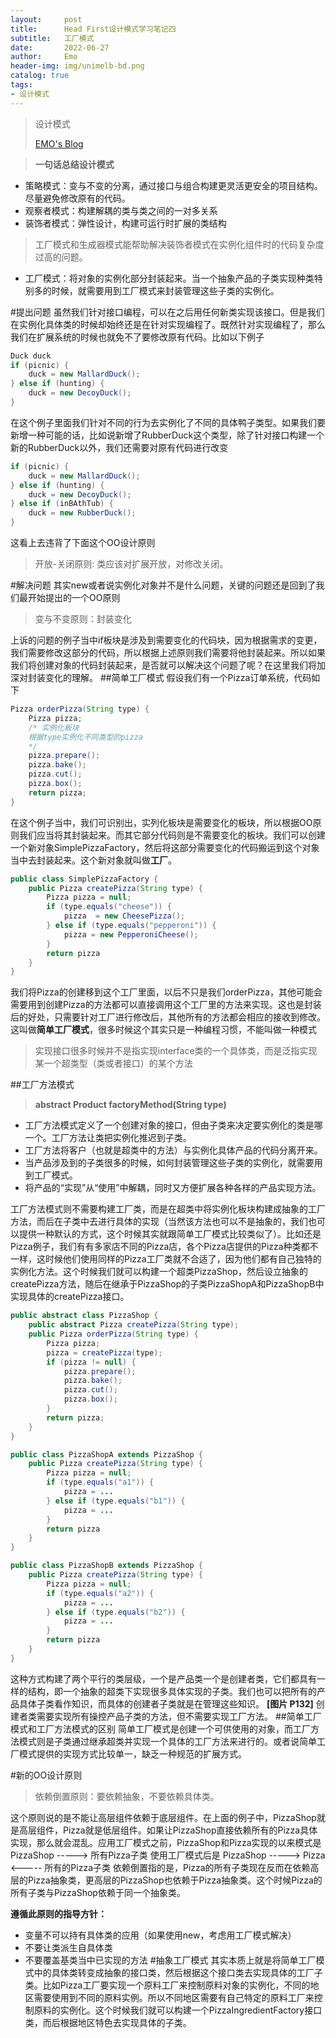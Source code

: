 ```yaml
---
layout:     post
title:      Head First设计模式学习笔记四
subtitle:   工厂模式
date:       2022-06-27
author:     Emo
header-img: img/unimelb-bd.png
catalog: true
tags:
- 设计模式
---
```


> 设计模式
>
> [EMO's Blog](https://emosama.github.io/)

>**一句话总结设计模式**
- 策略模式：变与不变的分离，通过接口与组合构建更灵活更安全的项目结构。尽量避免修改原有的代码。
- 观察者模式：构建解耦的类与类之间的一对多关系
- 装饰者模式：弹性设计，构建可运行时扩展的类结构

>工厂模式和生成器模式能帮助解决装饰者模式在实例化组件时的代码复杂度过高的问题。
- 工厂模式：将对象的实例化部分封装起来。当一个抽象产品的子类实现种类特别多的时候，就需要用到工厂模式来封装管理这些子类的实例化。

#提出问题
虽然我们针对接口编程，可以在之后用任何新类实现该接口。但是我们在实例化具体类的时候却始终还是在针对实现编程了。既然针对实现编程了，那么我们在扩展系统的时候也就免不了要修改原有代码。比如以下例子
```java
Duck duck
if (picnic) {
	duck = new MallardDuck();
} else if (hunting) {
	duck = new DecoyDuck();
}
```
在这个例子里面我们针对不同的行为去实例化了不同的具体鸭子类型。如果我们要新增一种可能的话，比如说新增了RubberDuck这个类型，除了针对接口构建一个新的RubberDuck以外，我们还需要对原有代码进行改变
```java
if (picnic) {
	duck = new MallardDuck();
} else if (hunting) {
	duck = new DecoyDuck();
} else if (inBAthTub) {
	duck = new RubberDuck();
}
```
这看上去违背了下面这个OO设计原则
>开放-关闭原则: 类应该对扩展开放，对修改关闭。

#解决问题
其实new或者说实例化对象并不是什么问题，关键的问题还是回到了我们最开始提出的一个OO原则
>变与不变原则：封装变化

上诉的问题的例子当中if板块是涉及到需要变化的代码块，因为根据需求的变更，我们需要修改这部分的代码，所以根据上述原则我们需要将他封装起来。所以如果我们将创建对象的代码封装起来，是否就可以解决这个问题了呢？在这里我们将加深对封装变化的理解。
##简单工厂模式
假设我们有一个Pizza订单系统，代码如下
```java
Pizza orderPizza(String type) {
	Pizza pizza;
	/* 实例化板块
	根据type实例化不同类型的pizza
	*/
	pizza.prepare();
	pizza.bake();
	pizza.cut();
	pizza.box();
	return pizza;
}
```
在这个例子当中，我们可识别出，实列化板块是需要变化的板块，所以根据OO原则我们应当将其封装起来。而其它部分代码则是不需要变化的板块。我们可以创建一个新对象SimplePizzaFactory，然后将这部分需要变化的代码搬运到这个对象当中去封装起来。这个新对象就叫做**工厂**。
```java
public class SimplePizzaFactory {
	public Pizza createPizza(String type) {
		Pizza pizza = null;
		if (type.equals("cheese")) {
			pizza  = new CheesePizza();
		} else if (type.equals("pepperoni")) {
			pizza = new PepperoniCheese();
		}
		return pizza
	}
}
```
我们将Pizza的创建移到这个工厂里面，以后不只是我们orderPizza，其他可能会需要用到创建Pizza的方法都可以直接调用这个工厂里的方法来实现。这也是封装后的好处，只需要针对工厂进行修改后，其他所有的方法都会相应的接收到修改。这叫做**简单工厂模式**，很多时候这个其实只是一种编程习惯，不能叫做一种模式
>实现接口很多时候并不是指实现interface类的一个具体类，而是泛指实现某一个超类型（类或者接口）的某个方法

##工厂方法模式
>**abstract Product factoryMethod(String type)**
- 工厂方法模式定义了一个创建对象的接口，但由子类来决定要实例化的类是哪一个。工厂方法让类把实例化推迟到子类。
- 工厂方法将客户（也就是超类中的方法）与实例化具体产品的代码分离开来。
- 当产品涉及到的子类很多的时候，如何封装管理这些子类的实例化，就需要用到工厂模式。
- 将产品的“实现”从“使用”中解耦，同时又方便扩展各种各样的产品实现方法。

工厂方法模式则不需要构建工厂类，而是在超类中将实例化板块构建成抽象的工厂方法，而后在子类中去进行具体的实现（当然该方法也可以不是抽象的，我们也可以提供一种默认的方式，这个时候其实就跟简单工厂模式比较类似了）。比如还是Pizza例子，我们有有多家店不同的Pizza店，各个Pizza店提供的Pizza种类都不一样，这时候他们使用同样的Pizza工厂类就不合适了，因为他们都有自己独特的实例化方法。这个时候我们就可以构建一个超类PizzaShop，然后设立抽象的createPizza方法，随后在继承于PizzaShop的子类PizzaShopA和PizzaShopB中实现具体的createPizza接口。
```java
public abstract class PizzaShop {
	public abstract Pizza createPizza(String type);
	public Pizza orderPizza(String type) {
		Pizza pizza;
		pizza = createPizza(type);
		if (pizza != null) {
			pizza.prepare();
			pizza.bake();
			pizza.cut();
			pizza.box();
		}
		return pizza;
	}
}

public class PizzaShopA extends PizzaShop {
	public Pizza createPizza(String type) {
		Pizza pizza = null;
		if (type.equals("a1")) {
			pizza = ...
		} else if (type.equals("b1")) {
			pizza = ...
		}
		return pizza
	}
}

public class PizzaShopB extends PizzaShop {
	public Pizza createPizza(String type) {
		Pizza pizza = null;
		if (type.equals("a2")) {
			pizza = ...
		} else if (type.equals("b2")) {
			pizza = ...
		}
		return pizza
	}
}
```
这种方式构建了两个平行的类层级，一个是产品类一个是创建者类，它们都具有一样的结构，即一个抽象的超类下实现很多具体实现的子类。我们也可以把所有的产品具体子类看作知识，而具体的创建者子类就是在管理这些知识。
**[图片 P132]**
创建者类需要实现所有操控产品子类的方法，但不需要实现工厂方法。
##简单工厂模式和工厂方法模式的区别
简单工厂模式是创建一个可供使用的对象，而工厂方法模式则是子类通过继承超类并实现一个具体的工厂方法来进行的。或者说简单工厂模式提供的实现方式比较单一，缺乏一种规范的扩展方式。

#新的OO设计原则
>依赖倒置原则：要依赖抽象，不要依赖具体类。

这个原则说的是不能让高层组件依赖于底层组件。在上面的例子中，PizzaShop就是高层组件，Pizza就是低层组件。如果让PizzaShop直接依赖所有的Pizza具体实现，那么就会混乱。应用工厂模式之前，PizzaShop和Pizza实现的以来模式是
PizzaShop -----> 所有Pizza子类
使用工厂模式后是
PizzaShop -----> Pizza <----- 所有的Pizza子类
依赖倒置指的是，Pizza的所有子类现在反而在依赖高层的Pizza抽象类，更高层的PizzaShop也依赖于Pizza抽象类。这个时候Pizza的所有子类与PizzaShop依赖于同一个抽象类。

**遵循此原则的指导方针：**
- 变量不可以持有具体类的应用（如果使用new，考虑用工厂模式解决）
- 不要让类派生自具体类
- 不要覆盖基类当中已实现的方法
#抽象工厂模式
其实本质上就是将简单工厂模式中的具体类转变成抽象的接口类，然后根据这个接口类去实现具体的工厂子类。比如Pizza工厂要实现一个原料工厂来控制原料对象的实例化，不同的地区需要使用到不同的原料实例。所以不同地区需要有自己特定的原料工厂来控制原料的实例化。这个时候我们就可以构建一个PizzaIngredientFactory接口类，而后根据地区特色去实现具体的子类。
